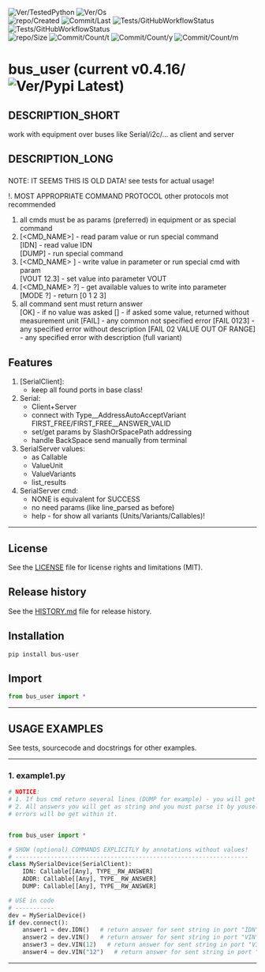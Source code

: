 ![Ver/TestedPython](https://img.shields.io/pypi/pyversions/bus_user)
![Ver/Os](https://img.shields.io/badge/os_development-Windows-blue)  
![repo/Created](https://img.shields.io/github/created-at/centroid457/bus_user)
![Commit/Last](https://img.shields.io/github/last-commit/centroid457/bus_user)
![Tests/GitHubWorkflowStatus](https://github.com/centroid457/bus_user/actions/workflows/test_linux.yml/badge.svg)
![Tests/GitHubWorkflowStatus](https://github.com/centroid457/bus_user/actions/workflows/test_windows.yml/badge.svg)  
![repo/Size](https://img.shields.io/github/repo-size/centroid457/bus_user)
![Commit/Count/t](https://img.shields.io/github/commit-activity/t/centroid457/bus_user)
![Commit/Count/y](https://img.shields.io/github/commit-activity/y/centroid457/bus_user)
![Commit/Count/m](https://img.shields.io/github/commit-activity/m/centroid457/bus_user)

# bus_user (current v0.4.16/![Ver/Pypi Latest](https://img.shields.io/pypi/v/bus_user?label=pypi%20latest))

## DESCRIPTION_SHORT
work with equipment over buses like Serial/i2c/... as client and server

## DESCRIPTION_LONG
###
NOTE: IT SEEMS THIS IS OLD DATA! see tests for actual usage!
    
!. MOST APPROPRIATE COMMAND PROTOCOL
other protocols mot recommended

1. all cmds must be as params (preferred) in equipment or as special command
2. [<CMD_NAME>] - read param value or run special command  
    [IDN] - read value IDN  
    [DUMP] - run special command 
3. [<CMD_NAME> <VALUE>] - write value in parameter or run special cmd with param  
    [VOUT 12.3] - set value into parameter VOUT  
4. [<CMD_NAME> ?] - get available values to write into parameter  
    [MODE ?] - return [0 1 2 3]
5. all command sent must return answer  
    [OK] - if no value was asked
    [<VALUE>] - if asked some value, returned without measurement unit
    [FAIL] - any common not specified error
    [FAIL 0123] - any specified error without description
    [FAIL 02 VALUE OUT OF RANGE] - any specified error with description (full variant)


## Features
1. [SerialClient]:  
	- keep all found ports in base class!  
2. Serial:  
	- Client+Server  
	- connect with Type__AddressAutoAcceptVariant FIRST_FREE/FIRST_FREE__ANSWER_VALID  
	- set/get params by SlashOrSpacePath addressing  
	- handle BackSpace send manually from terminal  
3. SerialServer values:  
	- as Callable  
	- ValueUnit  
	- ValueVariants  
	- list_results  
4. SerialServer cmd:  
	- NONE is equivalent for SUCCESS  
	- no need params (like line_parsed as before)  
	- help - for show all variants (Units/Variants/Callables)!  


********************************************************************************
## License
See the [LICENSE](LICENSE) file for license rights and limitations (MIT).


## Release history
See the [HISTORY.md](HISTORY.md) file for release history.


## Installation
```commandline
pip install bus-user
```


## Import
```python
from bus_user import *
```


********************************************************************************
## USAGE EXAMPLES
See tests, sourcecode and docstrings for other examples.  

------------------------------
### 1. example1.py
```python
# NOTICE:
# 1. If bus cmd return several lines (DUMP for example) - you will get all of them in list! 
# 2. All answers you will get as string and you must parse it by youself!  
# errors will be get within it.


from bus_user import *

# SHOW (optional) COMMANDS EXPLICITLY by annotations without values!
# ------------------------------------------------------------------
class MySerialDevice(SerialClient):
    IDN: Callable[[Any], TYPE__RW_ANSWER]
    ADDR: Callable[[Any], TYPE__RW_ANSWER]
    DUMP: Callable[[Any], TYPE__RW_ANSWER]

# USE in code
# -----------
dev = MySerialDevice()
if dev.connect():
    answer1 = dev.IDN()   # return answer for sent string in port "IDN"
    answer2 = dev.VIN()   # return answer for sent string in port "VIN"
    answer3 = dev.VIN(12)   # return answer for sent string in port "VIN 12"
    answer4 = dev.VIN("12")   # return answer for sent string in port "VIN 12"
```

********************************************************************************
